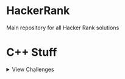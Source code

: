 # HackerRank
Main repository for all Hacker Rank solutions

# C++ Stuff
<details><summary> View Challenges </summary>  
  <p>
    
1. [Hello World](https://github.com/elcarn23/HackerRank/tree/master/HelloWorld)  </br>
2. [Input and Output](https://github.com/elcarn23/HackerRank/tree/master/InputAndOutput)  </br>
3. [Conditional Statements](https://github.com/elcarn23/HackerRank/tree/master/ConditionalStatements)  </br>
4. For Loop  </br>
5. Functions  </br>
6. Pointer  </br>
7. Arrays Introduction  </br>
8. Variable Sized Arrays  </br>
9. Attribute Parser  </br>
10. StringStream  </br>
11. Strings  </br>
12. Structs  </br>
13. Class  </br>
14. Classes and Objects  </br>
15. Box It  </br>
16. Inherited Code  </br>
17. Exceptional Server    </br>
18. Virtual Functions    </br>
19. Abstract classes - Polymorphism    </br>
20. Vector Sort    </br>
21. Vector Erase    </br>
22. Lower Bound STL    </br>
23. Sets STL    </br>
24. Maps STL    </br>
25. Print Pretty    </br>
26. Deque STL    </br>
27. Inheritance Introduction    </br>
28. Hotel Prices    </br>
29. Rectangle Area    </br>
30. Multi Level Inheritance    </br>
31. Overloading Ostream Operator    </br>
32. Messages Order    </br>
33. CPP Exception handling    </br>
34. Accessing Inherited Functions    </br>
35. Magic Spells    </br>
36. C++ Class Templates    </br>
37. Preporcessor Solution    </br>
38. Operator overloading    </br>
39. Overload Operators    </br>
40. Attending Workshops    </br>
41. C++ Class Template Specialization    </br>
42. C++ Variadics    </br>
43. Bit Array    </br>
44. [Basic Data Types](https://github.com/elcarn23/HackerRank/tree/master/BasicDataTypes) </br>
  </p>
</details>
